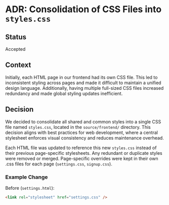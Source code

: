 # ADR: Consolidation of CSS Files into `styles.css`

## Status

Accepted

## Context

Initially, each HTML page in our frontend had its own CSS file. This led to inconsistent styling across pages and made it difficult to maintain a unified design language. Additionally, having multiple full-sized CSS files increased redundancy and made global styling updates inefficient.

## Decision

We decided to consolidate all shared and common styles into a single CSS file named `styles.css`, located in the `source/frontend/` directory. This decision aligns with best practices for web development, where a central stylesheet enforces visual consistency and reduces maintenance overhead.

Each HTML file was updated to reference this new `styles.css` instead of their previous page-specific stylesheets. Any redundant or duplicate styles were removed or merged. Page-specific overrides were kept in their own .css files for each page (`settings.css`, `signup.css`).

### Example Change

Before (`settings.html`):

```html
<link rel="stylesheet" href="settings.css" />
```
